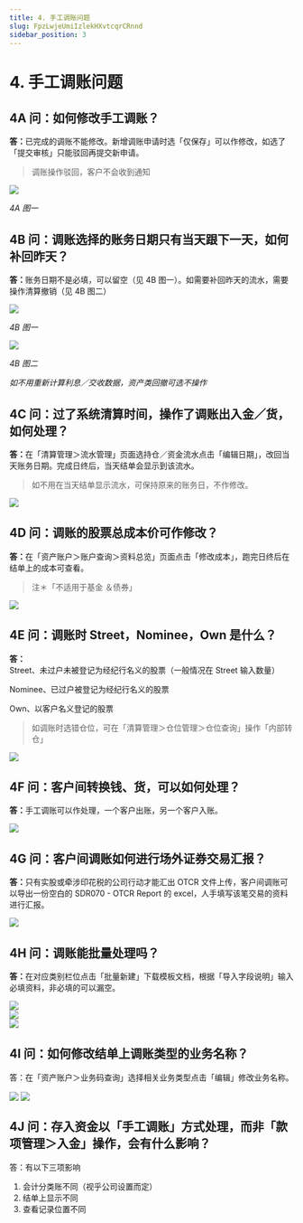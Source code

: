 ```yaml
---
title: 4. 手工调账问题
slug: FpzLwjeUmiIzlekHXvtcqrCRnnd
sidebar_position: 3
---
```



# 4. 手工调账问题

## 4A 问：如何修改手工调账？

<b>答：</b>已完成的调账不能修改。新增调账申请时选「仅保存」可以作修改，如选了「提交审核」只能驳回再提交新申请。

> 调账操作驳回，客户不会收到通知

<img src="/assets/AY6UbRaEHokTSzx8hShcco5Qnbc.png" src-width="2414" src-height="1252" align="center"/>

<em>4A 图一</em>

## 4B 问：调账选择的账务日期只有当天跟下一天，如何补回昨天？

<b>答：</b>账务日期不是必填，可以留空（见 4B 图一）。如需要补回昨天的流水，需要操作清算撤销（见 4B 图二）

<img src="/assets/LqnUb7zA4obZE3xGHyocsd3qnfe.png" src-width="2494" src-height="1438" align="center"/>

<em>4B 图一</em>

<img src="/assets/OUYzbKxwVoCT2TxcR22cP9YIn0c.png" src-width="2390" src-height="1420" align="center"/>

<em>4B 图二</em>

<em>如不用重新计算利息／交收数据，资产类回撤可选不操作</em>

## 4C 问：过了系统清算时间，操作了调账出入金／货，如何处理？

<b>答：</b>在「清算管理＞流水管理」页面选持仓／资金流水点击「编辑日期」，改回当天账务日期。完成日终后，当天结单会显示到该流水。

> 如不用在当天结单显示流水，可保持原来的账务日，不作修改。

<img src="/assets/UhMiblXJzoLsrrxysDzczFjbnDe.png" src-width="2386" src-height="828" align="center"/>

## 4D 问：调账的股票总成本价可作修改？

<b>答：</b>在「资产账户＞账户查询＞资料总览」页面点击「修改成本」，跑完日终后在结单上的成本可查看。

> 注＊「不适用于基金 ＆债券」 

<img src="/assets/RgTpbBbA6oLrcOxype8cG9nVnOf.png" src-width="2346" src-height="1386" align="center"/>

## 4E 问：调账时 Street，Nominee，Own 是什么？ 

<b>答：</b>Street、未过户未被登记为经纪行名义的股票（一般情况在 Street 输入数量） 

Nominee、已过户被登记为经纪行名义的股票

Own、以客户名义登记的股票

> 如调账时选错仓位，可在「清算管理＞仓位管理＞仓位查询」操作「内部转仓」

<img src="/assets/JdjxbAbk3otLA1xnh1IcNGrhnEd.png" src-width="2706" src-height="1232" align="center"/>

## 4F 问：客户间转换钱、货，可以如何处理？

<b>答：</b>手工调账可以作处理，一个客户出账，另一个客户入账。

<img src="/assets/XWjEbo2nEoPCvixrGA0cO86Inbe.png" src-width="2674" src-height="1414" align="center"/>

## 4G 问：客户间调账如何进行场外证券交易汇报？

<b>答：</b>只有实股或牵涉印花税的公司行动才能汇出 OTCR 文件上传，客户间调账可以导出一份空白的 SDR070 - OTCR Report 的 excel，人手填写该笔交易的资料进行汇报。

<img src="/assets/DFXrbVHLtoD263xxex7cQORSnif.png" src-width="2848" src-height="1152" align="center"/>

## 4H 问：调账能批量处理吗？

<b>答：</b>在对应类别栏位点击「批量新建」下载模板文档，根据「导入字段说明」输入必填资料，非必填的可以漏空。

<img src="/assets/UOGpbKVfNoSzybx1omVck4Ycnwd.png" src-width="2766" src-height="700" align="center"/>

<div class="flex gap-3 columns-2" column-size="2">
<div class="w-[61%]" width-ratio="61">
<img src="/assets/DXC5bgXl9olUMhx9Vp0cEZjxnVc.png" src-width="2352" src-height="1352" align="center"/>
</div>
<div class="w-[38%]" width-ratio="38">
<img src="/assets/GazYbt8FloEc0QxYQU2crupEnpb.png" src-width="1404" src-height="1290" align="center"/>
</div>
</div>

## 4I 问：如何修改结单上调账类型的业务名称？

答：在「资产账户＞业务码查询」选择相关业务类型点击「编辑」修改业务名称。

<img src="/assets/HtmYbOYG2o0h5MxUHDmc6q6AnIc.png" src-width="1412" src-height="504" align="center"/>

<img src="/assets/Tt50b5FrCoXrGaxDUhLcdo6anab.png" src-width="2696" src-height="1156" align="center"/>

## 4J 问：存入资金以「手工调账」方式处理，而非「款项管理＞入金」操作，会有什么影响？

答：有以下三项影响

1. 会计分类账不同（视乎公司设置而定）
2. 结单上显示不同
3. 查看记录位置不同

